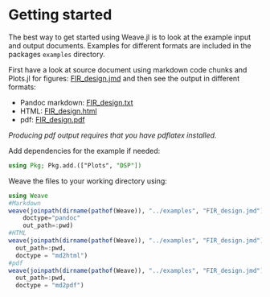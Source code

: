 
# Getting started

The best way to get started using Weave.jl is to look at the example input and
output documents. Examples for different formats are included in the packages `examples` directory.

First have a look at source document using markdown code chunks and Plots.jl for
figures: [FIR_design.jmd](examples/FIR_design.jmd) and then see the
output in different formats:

  - Pandoc markdown: [FIR_design.txt](examples/FIR_design.txt)
  - HTML: [FIR_design.html](examples/FIR_design.html)
  - pdf: [FIR_design.pdf](examples/FIR_design.pdf)

*Producing pdf output requires that you have pdflatex installed.*

Add dependencies for the example if needed:

```julia
using Pkg; Pkg.add.(["Plots", "DSP"])
```

Weave the files to your working directory using:

```julia
using Weave
#Markdown
weave(joinpath(dirname(pathof(Weave)), "../examples", "FIR_design.jmd"),
    doctype="pandoc"
    out_path=:pwd)
#HTML
weave(joinpath(dirname(pathof(Weave)), "../examples", "FIR_design.jmd"),
  out_path=:pwd,
  doctype = "md2html")
#pdf
weave(joinpath(dirname(pathof(Weave)), "../examples", "FIR_design.jmd"),
  out_path=:pwd,
  doctype = "md2pdf")
```
